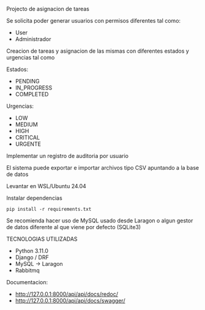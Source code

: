 Projecto de asignacion de tareas

Se solicita poder generar usuarios con permisos diferentes tal como:
- User
- Administrador
  
Creacion de tareas y asignacion de las mismas con diferentes estados y urgencias tal como

Estados:
- PENDING
- IN_PROGRESS
- COMPLETED

Urgencias:
- LOW
- MEDIUM
- HIGH
- CRITICAL
- URGENTE

Implementar un registro de auditoria por usuario

El sistema puede exportar e importar archivos tipo CSV apuntando a la base de datos

Levantar en WSL/Ubuntu 24.04

Instalar dependencias

    pip install -r requirements.txt


Se recomienda hacer uso de MySQL usado desde Laragon o algun gestor de datos diferente al que viene por defecto (SQLite3)

TECNOLOGIAS UTILIZADAS
- Python 3.11.0
- Django / DRF
- MySQL -> Laragon
- Rabbitmq

Documentacion:

  -  http://127.0.0.1:8000/api/api/docs/redoc/
  -  http://127.0.0.1:8000/api/api/docs/swagger/
